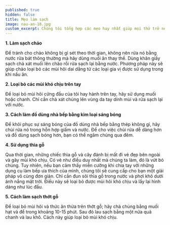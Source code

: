 ```yaml
---
published: true
hidden: false
title: Mẹo làm sạch
image: nau-an-18.jpg
custom_excerpt: Chúng tôi tổng hợp các mẹo hay nhất giúp mọi thứ trở nên dễ dàng hơn trong việc nấu nướng, bảo quản thực phẩm, làm sạch dụng cụ làm bếp… Mời các bạn cùng tham khảo.
---
```


**1. Làm sạch chảo**

Để tránh cho chảo không bị gỉ sét theo thời gian, không nên rửa nó bằng nước rửa bát thông thường mà hãy dùng muối ăn thay thế. Dùng khăn giấy sạch chà xát muối lên chảo rồi rửa sạch lại bằng nước. Phương pháp này sẽ giúp chảo loại bỏ các mùi hôi dai dẳng từ các loại gia vị được sử dụng trong khi nấu ăn.

**2. Loại bỏ các mùi khó chịu trên tay**

Để loại bỏ mùi hôi cứng đầu của tỏi hay hành trên tay, hãy sử dụng muối hoặc chanh. Chỉ cần chà xát chúng lên vùng da tay dính mùi và rửa sạch lại với nước.

**3. Cách làm đồ dùng nhà bếp bằng kim loại sáng bóng**

Để khôi phục sự sáng bóng của đồ dùng nhà bếp bằng thép không gỉ, hãy chùi rửa nó trong hỗn hợp giấm và nước. Để cho việc chùi rửa dễ dàng hơn và đồ dùng sạch bóng hơn, bạn có thể ngâm chúng qua đêm.

**4. Sử dụng thìa gỗ**

Qua thời gian, những chiếc thìa gỗ và cây đánh bị mất đi vẻ đẹp bên ngoài và gây mùi khó chịu. Có vẻ như điều duy nhất mà chúng ta làm, đó là vứt bỏ chúng. Tuy nhiên, nếu bạn cảm thấy miễn cưỡng khi chia tay với những dụng cụ làm bếp ưa thích của mình, chúng tôi sẽ cung cấp cho bạn một giải pháp vô cùng đơn giản. Chỉ cần đun sôi thìa gỗ trong nước và phơi khô dưới ánh nắng mặt trời. Điều này sẽ loại bỏ được mùi hôi khó chịu và lấy lại hình dáng như lúc đầu.

**5. Cách làm sạch thớt gỗ**

Để loại bỏ mùi hôi và thức ăn thừa trên thớt gỗ; hãy chà chúng bằng muối hạt và để trong khoảng 10-15 phút. Sau đó lau sạch bằng một nửa quả chanh và lau khô. Cách này giúp loại bỏ mùi khó chịu.